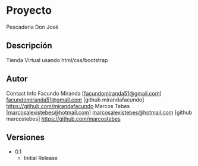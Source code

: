 # Proyecto
Pescaderia Don José
## Descripción
Tienda Virtual usando html/css/bootstrap
## Autor 
Contact Info
Facundo Miranda
[facundomiranda51@gmail.com] facundomiranda51@gmail.com
[github mirandafacundo] https://github.com/mirandafacundo
Marcos Tebes 
[marcosalexistebes@hotmail.com] marcosalexistebes@hotmail.com
[github marcostebes] https://github.com/marcostebes
## Versiones
* 0.1
    * Initial Release